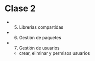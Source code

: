 # Clase 2

- 5. Librerías compartidas
- 6. Gestión de paquetes
- 7. Gestión de usuarios
    - crear, eliminar y permisos usuarios
